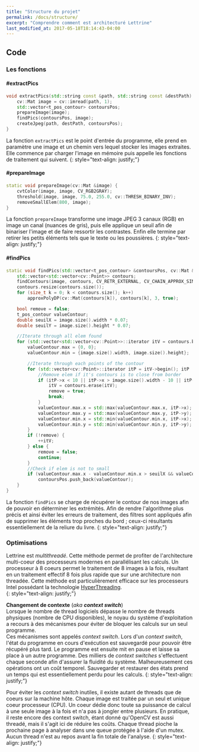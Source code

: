 ```yaml
---
title: "Structure du projet"
permalink: /docs/structure/
excerpt: "Comprendre comment est architecturé Lettrine"
last_modified_at: 2017-05-18T18:14:43-04:00
---
```


## Code
### Les fonctions
#### #extractPics
```cpp
void extractPics(std::string const &path, std::string const &destPath) {
    cv::Mat image = cv::imread(path, 1);
    std::vector<t_pos_contour> contoursPos;
    prepareImage(image);
    findPics(contoursPos, image);
    createJpeg(path, destPath, contoursPos);
}
```
La fonction `extractPics` est le point d'entrée du programme, elle prend en paramètre une image et un chemin vers lequel stocker les images extraites.  
Elle commence par charger l'image en mémoire puis appelle les fonctions de traitement qui suivent.
{: style="text-align: justify;"}

#### #prepareImage
```cpp
static void prepareImage(cv::Mat &image) {
    cvtColor(image, image, CV_RGB2GRAY);
    threshold(image, image, 75.0, 255.0, cv::THRESH_BINARY_INV);
    removeSmallElem(800, image);
}
```
La fonction `prepareImage` transforme une image JPEG 3 canaux (RGB) en image un canal (nuances de gris), puis elle applique un seuil afin de binariser l'image et de faire ressortir les contrastes. Enfin elle termine par retirer les petits éléments tels que le texte ou les poussières.
{: style="text-align: justify;"}

#### #findPics
```cpp
static void findPics(std::vector<t_pos_contour> &contoursPos, cv::Mat &image) {
    std::vector<std::vector<cv::Point>> contours;
    findContours(image, contours, CV_RETR_EXTERNAL, CV_CHAIN_APPROX_SIMPLE);
    contours.resize(contours.size());
    for (size_t k = 0; k < contours.size(); k++)
        approxPolyDP(cv::Mat(contours[k]), contours[k], 3, true);

    bool remove = false;
    t_pos_contour valueContour;
    double seuilX = image.size().width * 0.07;
    double seuilY = image.size().height * 0.07;

    //Iterate through all elem found
    for (std::vector<std::vector<cv::Point>>::iterator itV = contours.begin(); itV != contours.end();) {
        valueContour.max = {0, 0};
        valueContour.min = {image.size().width, image.size().height};

        //Iterate through each points of the contour
        for (std::vector<cv::Point>::iterator itP = itV->begin(); itP != itV->end(); itP++) {
            //Remove elem if it's contours is to close from border
            if (itP->x < 10 || itP->x > image.size().width - 10 || itP->y < 10 || itP->y > image.size().height - 10) {
                itV = contours.erase(itV);
                remove = true;
                break;
            }
            valueContour.max.x = std::max(valueContour.max.x, itP->x);
            valueContour.max.y = std::max(valueContour.max.y, itP->y);
            valueContour.min.x = std::min(valueContour.min.x, itP->x);
            valueContour.min.y = std::min(valueContour.min.y, itP->y);
        }
        if (!remove) {
            ++itV;
        } else {
            remove = false;
            continue;
        }
        //Check if elem is not to small
        if (valueContour.max.x - valueContour.min.x > seuilX && valueContour.max.y - valueContour.min.y > seuilY)
            contoursPos.push_back(valueContour);
    }
}
```
La fonction `findPics` se charge de récupérer le contour de nos images afin de pouvoir en déterminer les extrémités. Afin de rendre l'algorithme plus précis et ainsi éviter les erreurs de traitement, des filtres sont appliqués afin de supprimer les éléments trop proches du bord ; ceux-ci résultants essentiellement de la reliure du livre.
{: style="text-align: justify;"}

### Optimisations
Lettrine est *multithreadé*. Cette méthode permet de profiter de l'architecture multi-coeur des processeurs modernes
en parallélisant les calculs. Un processeur à 8 coeurs permet le traitement de 8 images à la fois, résultant en un traitement effectif 8 fois plus
rapide que sur une architecture non threadée. Cette méthode est particulièrement efficace sur les processeurs Intel possédant
  la technologie [HyperThreading](http://www.intel.fr/content/www/fr/fr/architecture-and-technology/hyper-threading/hyper-threading-technology.html).  
{: style="text-align: justify;"}


**Changement de contexte** (*aka **context switch***)  
Lorsque le nombre de thread logiciels dépasse le nombre de threads physiques (nombre de CPU disponibles),
le  noyau du système d'exploitation a recours à des mécanismes pour éviter de bloquer les calculs sur un seul programme.  
Ces mécanismes sont appelés *context switch*. Lors d'un *context switch*, l'état du programme en cours d'exécution est sauvegardé
pour pouvoir être récupéré plus tard. Le programme est ensuite mit en pause et laisse sa place à un autre programme.
Des milliers de *context switches* s'effectuent chaque seconde afin d'assurer la fluidité du système. Malheureusement ces opérations
ont un coût temporel. Sauvegarder et restaurer des états prend un temps qui est essentiellement perdu pour les calculs.
{: style="text-align: justify;"}

Pour éviter les *context switch* inutiles, il existe autant de threads que de coeurs sur la machine hôte.
Chaque image est traitée par un seul et unique coeur processeur (CPU). Un coeur dédie donc toute sa puissance de
calcul à une seule image à la fois et n'a pas à jongler entre plusieurs. En pratique, il reste encore des context switch, étant donné
qu'OpenCV est aussi threadé, mais il s'agit ici de réduire les coûts.
Chaque thread pioche la prochaine page à analyser dans une queue protégée à l'aide d'un mutex.
Aucun thread n'est au repos avant la fin totale de l'analyse.
{: style="text-align: justify;"}